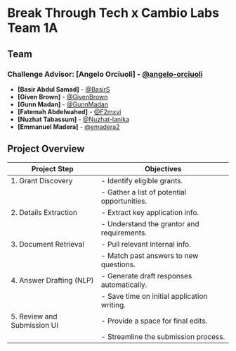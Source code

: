 # Break Through Tech x Cambio Labs Team 1A

<!--
## Overview
AI system that analyzes student responses, evaluates answer quality, and provides personalized feedback using LLMs.
-->

## Team
### Challenge Advisor: **[Angelo Orciuoli]** - [@angelo-orciuoli](https://github.com/angelo-orciuoli)


- **[Basir Abdul Samad]** - [@BasirS](https://github.com/BasirS)
- **[Given Brown]** - [@GivenBrown](https://github.com/givenbrown)
- **[Gunn Madan]** - [@GunnMadan](https://github.com/gunnmadan)
- **[Fatemah Abdelwahed]** - [@F2mxvi](https://github.com/f2mxvi)
- **[Nuzhat Tabassum]** - [@Nuzhat-lanika](https://github.com/nuzhat-lanika)
- **[Emmanuel Madera]** - [@emadera2](https://github.com/emadera2)

## Project Overview

| Project Step                           | Objectives                                      |
|------------------------------------|--------------------------------------------------|
| 1. Grant Discovery                 | - Identify eligible grants.                      |
|                                    | - Gather a list of potential opportunities.      |
| 2. Details Extraction              | - Extract key application info.                  |
|                                    | - Understand the grantor and requirements.       |
| 3. Document Retrieval              | - Pull relevant internal info.                   |
|                                    | - Match past answers to new questions.           |
| 4. Answer Drafting (NLP)           | - Generate draft responses automatically.        |
|                                    | - Save time on initial application writing.      |
| 5. Review and Submission UI        | - Provide a space for final edits.               |
|                                    | - Streamline the submission process.             |
